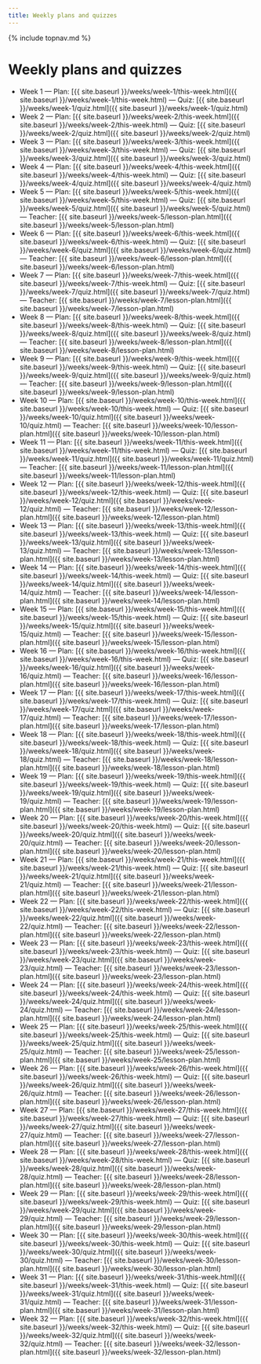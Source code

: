 ```yaml
---
title: Weekly plans and quizzes
---
```

{% include topnav.md %}

# Weekly plans and quizzes

- Week 1 — Plan: [{{ site.baseurl }}/weeks/week-1/this-week.html]({{ site.baseurl }}/weeks/week-1/this-week.html) — Quiz: [{{ site.baseurl }}/weeks/week-1/quiz.html]({{ site.baseurl }}/weeks/week-1/quiz.html)
- Week 2 — Plan: [{{ site.baseurl }}/weeks/week-2/this-week.html]({{ site.baseurl }}/weeks/week-2/this-week.html) — Quiz: [{{ site.baseurl }}/weeks/week-2/quiz.html]({{ site.baseurl }}/weeks/week-2/quiz.html)
- Week 3 — Plan: [{{ site.baseurl }}/weeks/week-3/this-week.html]({{ site.baseurl }}/weeks/week-3/this-week.html) — Quiz: [{{ site.baseurl }}/weeks/week-3/quiz.html]({{ site.baseurl }}/weeks/week-3/quiz.html)
- Week 4 — Plan: [{{ site.baseurl }}/weeks/week-4/this-week.html]({{ site.baseurl }}/weeks/week-4/this-week.html) — Quiz: [{{ site.baseurl }}/weeks/week-4/quiz.html]({{ site.baseurl }}/weeks/week-4/quiz.html)
- Week 5 — Plan: [{{ site.baseurl }}/weeks/week-5/this-week.html]({{ site.baseurl }}/weeks/week-5/this-week.html) — Quiz: [{{ site.baseurl }}/weeks/week-5/quiz.html]({{ site.baseurl }}/weeks/week-5/quiz.html) — Teacher: [{{ site.baseurl }}/weeks/week-5/lesson-plan.html]({{ site.baseurl }}/weeks/week-5/lesson-plan.html)
- Week 6 — Plan: [{{ site.baseurl }}/weeks/week-6/this-week.html]({{ site.baseurl }}/weeks/week-6/this-week.html) — Quiz: [{{ site.baseurl }}/weeks/week-6/quiz.html]({{ site.baseurl }}/weeks/week-6/quiz.html) — Teacher: [{{ site.baseurl }}/weeks/week-6/lesson-plan.html]({{ site.baseurl }}/weeks/week-6/lesson-plan.html)
- Week 7 — Plan: [{{ site.baseurl }}/weeks/week-7/this-week.html]({{ site.baseurl }}/weeks/week-7/this-week.html) — Quiz: [{{ site.baseurl }}/weeks/week-7/quiz.html]({{ site.baseurl }}/weeks/week-7/quiz.html) — Teacher: [{{ site.baseurl }}/weeks/week-7/lesson-plan.html]({{ site.baseurl }}/weeks/week-7/lesson-plan.html)
- Week 8 — Plan: [{{ site.baseurl }}/weeks/week-8/this-week.html]({{ site.baseurl }}/weeks/week-8/this-week.html) — Quiz: [{{ site.baseurl }}/weeks/week-8/quiz.html]({{ site.baseurl }}/weeks/week-8/quiz.html) — Teacher: [{{ site.baseurl }}/weeks/week-8/lesson-plan.html]({{ site.baseurl }}/weeks/week-8/lesson-plan.html)
- Week 9 — Plan: [{{ site.baseurl }}/weeks/week-9/this-week.html]({{ site.baseurl }}/weeks/week-9/this-week.html) — Quiz: [{{ site.baseurl }}/weeks/week-9/quiz.html]({{ site.baseurl }}/weeks/week-9/quiz.html) — Teacher: [{{ site.baseurl }}/weeks/week-9/lesson-plan.html]({{ site.baseurl }}/weeks/week-9/lesson-plan.html)
- Week 10 — Plan: [{{ site.baseurl }}/weeks/week-10/this-week.html]({{ site.baseurl }}/weeks/week-10/this-week.html) — Quiz: [{{ site.baseurl }}/weeks/week-10/quiz.html]({{ site.baseurl }}/weeks/week-10/quiz.html) — Teacher: [{{ site.baseurl }}/weeks/week-10/lesson-plan.html]({{ site.baseurl }}/weeks/week-10/lesson-plan.html)
- Week 11 — Plan: [{{ site.baseurl }}/weeks/week-11/this-week.html]({{ site.baseurl }}/weeks/week-11/this-week.html) — Quiz: [{{ site.baseurl }}/weeks/week-11/quiz.html]({{ site.baseurl }}/weeks/week-11/quiz.html) — Teacher: [{{ site.baseurl }}/weeks/week-11/lesson-plan.html]({{ site.baseurl }}/weeks/week-11/lesson-plan.html)
- Week 12 — Plan: [{{ site.baseurl }}/weeks/week-12/this-week.html]({{ site.baseurl }}/weeks/week-12/this-week.html) — Quiz: [{{ site.baseurl }}/weeks/week-12/quiz.html]({{ site.baseurl }}/weeks/week-12/quiz.html) — Teacher: [{{ site.baseurl }}/weeks/week-12/lesson-plan.html]({{ site.baseurl }}/weeks/week-12/lesson-plan.html)
- Week 13 — Plan: [{{ site.baseurl }}/weeks/week-13/this-week.html]({{ site.baseurl }}/weeks/week-13/this-week.html) — Quiz: [{{ site.baseurl }}/weeks/week-13/quiz.html]({{ site.baseurl }}/weeks/week-13/quiz.html) — Teacher: [{{ site.baseurl }}/weeks/week-13/lesson-plan.html]({{ site.baseurl }}/weeks/week-13/lesson-plan.html)
- Week 14 — Plan: [{{ site.baseurl }}/weeks/week-14/this-week.html]({{ site.baseurl }}/weeks/week-14/this-week.html) — Quiz: [{{ site.baseurl }}/weeks/week-14/quiz.html]({{ site.baseurl }}/weeks/week-14/quiz.html) — Teacher: [{{ site.baseurl }}/weeks/week-14/lesson-plan.html]({{ site.baseurl }}/weeks/week-14/lesson-plan.html)
- Week 15 — Plan: [{{ site.baseurl }}/weeks/week-15/this-week.html]({{ site.baseurl }}/weeks/week-15/this-week.html) — Quiz: [{{ site.baseurl }}/weeks/week-15/quiz.html]({{ site.baseurl }}/weeks/week-15/quiz.html) — Teacher: [{{ site.baseurl }}/weeks/week-15/lesson-plan.html]({{ site.baseurl }}/weeks/week-15/lesson-plan.html)
- Week 16 — Plan: [{{ site.baseurl }}/weeks/week-16/this-week.html]({{ site.baseurl }}/weeks/week-16/this-week.html) — Quiz: [{{ site.baseurl }}/weeks/week-16/quiz.html]({{ site.baseurl }}/weeks/week-16/quiz.html) — Teacher: [{{ site.baseurl }}/weeks/week-16/lesson-plan.html]({{ site.baseurl }}/weeks/week-16/lesson-plan.html)
- Week 17 — Plan: [{{ site.baseurl }}/weeks/week-17/this-week.html]({{ site.baseurl }}/weeks/week-17/this-week.html) — Quiz: [{{ site.baseurl }}/weeks/week-17/quiz.html]({{ site.baseurl }}/weeks/week-17/quiz.html) — Teacher: [{{ site.baseurl }}/weeks/week-17/lesson-plan.html]({{ site.baseurl }}/weeks/week-17/lesson-plan.html)
- Week 18 — Plan: [{{ site.baseurl }}/weeks/week-18/this-week.html]({{ site.baseurl }}/weeks/week-18/this-week.html) — Quiz: [{{ site.baseurl }}/weeks/week-18/quiz.html]({{ site.baseurl }}/weeks/week-18/quiz.html) — Teacher: [{{ site.baseurl }}/weeks/week-18/lesson-plan.html]({{ site.baseurl }}/weeks/week-18/lesson-plan.html)
- Week 19 — Plan: [{{ site.baseurl }}/weeks/week-19/this-week.html]({{ site.baseurl }}/weeks/week-19/this-week.html) — Quiz: [{{ site.baseurl }}/weeks/week-19/quiz.html]({{ site.baseurl }}/weeks/week-19/quiz.html) — Teacher: [{{ site.baseurl }}/weeks/week-19/lesson-plan.html]({{ site.baseurl }}/weeks/week-19/lesson-plan.html)
- Week 20 — Plan: [{{ site.baseurl }}/weeks/week-20/this-week.html]({{ site.baseurl }}/weeks/week-20/this-week.html) — Quiz: [{{ site.baseurl }}/weeks/week-20/quiz.html]({{ site.baseurl }}/weeks/week-20/quiz.html) — Teacher: [{{ site.baseurl }}/weeks/week-20/lesson-plan.html]({{ site.baseurl }}/weeks/week-20/lesson-plan.html)
- Week 21 — Plan: [{{ site.baseurl }}/weeks/week-21/this-week.html]({{ site.baseurl }}/weeks/week-21/this-week.html) — Quiz: [{{ site.baseurl }}/weeks/week-21/quiz.html]({{ site.baseurl }}/weeks/week-21/quiz.html) — Teacher: [{{ site.baseurl }}/weeks/week-21/lesson-plan.html]({{ site.baseurl }}/weeks/week-21/lesson-plan.html)
- Week 22 — Plan: [{{ site.baseurl }}/weeks/week-22/this-week.html]({{ site.baseurl }}/weeks/week-22/this-week.html) — Quiz: [{{ site.baseurl }}/weeks/week-22/quiz.html]({{ site.baseurl }}/weeks/week-22/quiz.html) — Teacher: [{{ site.baseurl }}/weeks/week-22/lesson-plan.html]({{ site.baseurl }}/weeks/week-22/lesson-plan.html)
- Week 23 — Plan: [{{ site.baseurl }}/weeks/week-23/this-week.html]({{ site.baseurl }}/weeks/week-23/this-week.html) — Quiz: [{{ site.baseurl }}/weeks/week-23/quiz.html]({{ site.baseurl }}/weeks/week-23/quiz.html) — Teacher: [{{ site.baseurl }}/weeks/week-23/lesson-plan.html]({{ site.baseurl }}/weeks/week-23/lesson-plan.html)
- Week 24 — Plan: [{{ site.baseurl }}/weeks/week-24/this-week.html]({{ site.baseurl }}/weeks/week-24/this-week.html) — Quiz: [{{ site.baseurl }}/weeks/week-24/quiz.html]({{ site.baseurl }}/weeks/week-24/quiz.html) — Teacher: [{{ site.baseurl }}/weeks/week-24/lesson-plan.html]({{ site.baseurl }}/weeks/week-24/lesson-plan.html)
- Week 25 — Plan: [{{ site.baseurl }}/weeks/week-25/this-week.html]({{ site.baseurl }}/weeks/week-25/this-week.html) — Quiz: [{{ site.baseurl }}/weeks/week-25/quiz.html]({{ site.baseurl }}/weeks/week-25/quiz.html) — Teacher: [{{ site.baseurl }}/weeks/week-25/lesson-plan.html]({{ site.baseurl }}/weeks/week-25/lesson-plan.html)
- Week 26 — Plan: [{{ site.baseurl }}/weeks/week-26/this-week.html]({{ site.baseurl }}/weeks/week-26/this-week.html) — Quiz: [{{ site.baseurl }}/weeks/week-26/quiz.html]({{ site.baseurl }}/weeks/week-26/quiz.html) — Teacher: [{{ site.baseurl }}/weeks/week-26/lesson-plan.html]({{ site.baseurl }}/weeks/week-26/lesson-plan.html)
- Week 27 — Plan: [{{ site.baseurl }}/weeks/week-27/this-week.html]({{ site.baseurl }}/weeks/week-27/this-week.html) — Quiz: [{{ site.baseurl }}/weeks/week-27/quiz.html]({{ site.baseurl }}/weeks/week-27/quiz.html) — Teacher: [{{ site.baseurl }}/weeks/week-27/lesson-plan.html]({{ site.baseurl }}/weeks/week-27/lesson-plan.html)
- Week 28 — Plan: [{{ site.baseurl }}/weeks/week-28/this-week.html]({{ site.baseurl }}/weeks/week-28/this-week.html) — Quiz: [{{ site.baseurl }}/weeks/week-28/quiz.html]({{ site.baseurl }}/weeks/week-28/quiz.html) — Teacher: [{{ site.baseurl }}/weeks/week-28/lesson-plan.html]({{ site.baseurl }}/weeks/week-28/lesson-plan.html)
- Week 29 — Plan: [{{ site.baseurl }}/weeks/week-29/this-week.html]({{ site.baseurl }}/weeks/week-29/this-week.html) — Quiz: [{{ site.baseurl }}/weeks/week-29/quiz.html]({{ site.baseurl }}/weeks/week-29/quiz.html) — Teacher: [{{ site.baseurl }}/weeks/week-29/lesson-plan.html]({{ site.baseurl }}/weeks/week-29/lesson-plan.html)
- Week 30 — Plan: [{{ site.baseurl }}/weeks/week-30/this-week.html]({{ site.baseurl }}/weeks/week-30/this-week.html) — Quiz: [{{ site.baseurl }}/weeks/week-30/quiz.html]({{ site.baseurl }}/weeks/week-30/quiz.html) — Teacher: [{{ site.baseurl }}/weeks/week-30/lesson-plan.html]({{ site.baseurl }}/weeks/week-30/lesson-plan.html)
- Week 31 — Plan: [{{ site.baseurl }}/weeks/week-31/this-week.html]({{ site.baseurl }}/weeks/week-31/this-week.html) — Quiz: [{{ site.baseurl }}/weeks/week-31/quiz.html]({{ site.baseurl }}/weeks/week-31/quiz.html) — Teacher: [{{ site.baseurl }}/weeks/week-31/lesson-plan.html]({{ site.baseurl }}/weeks/week-31/lesson-plan.html)
- Week 32 — Plan: [{{ site.baseurl }}/weeks/week-32/this-week.html]({{ site.baseurl }}/weeks/week-32/this-week.html) — Quiz: [{{ site.baseurl }}/weeks/week-32/quiz.html]({{ site.baseurl }}/weeks/week-32/quiz.html) — Teacher: [{{ site.baseurl }}/weeks/week-32/lesson-plan.html]({{ site.baseurl }}/weeks/week-32/lesson-plan.html)

